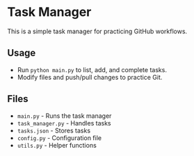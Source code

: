 # Task Manager

This is a simple task manager for practicing GitHub workflows.

## Usage
- Run `python main.py` to list, add, and complete tasks.
- Modify files and push/pull changes to practice Git.

## Files
- `main.py` - Runs the task manager
- `task_manager.py` - Handles tasks
- `tasks.json` - Stores tasks
- `config.py` - Configuration file
- `utils.py` - Helper functions